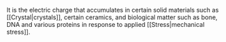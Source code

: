 It is the electric charge that accumulates in certain solid materials such as [[Crystal|crystals]], certain ceramics, and biological matter such as bone, DNA and various proteins in response to applied [[Stress|mechanical stress]].